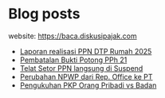 # Blog posts

website: https://baca.diskusipajak.com

<!-- BLOG-POST-LIST:START -->
- [Laporan realisasi PPN DTP Rumah 2025](https://baca.diskusipajak.com/laporan-realisasi-ppn-dtp-rumah-2025/)
- [Pembatalan Bukti Potong PPh 21](https://baca.diskusipajak.com/pembatalan-bukti-potong-pph-21/)
- [Telat Setor PPN langsung di Suspend](https://baca.diskusipajak.com/telat-setor-ppn-langsung-di-suspend/)
- [Perubahan NPWP dari Rep. Office ke PT](https://baca.diskusipajak.com/perubahan-npwp-dari-rep-office-ke-pt/)
- [Pengukuhan PKP Orang Pribadi vs Badan](https://baca.diskusipajak.com/pengukuhan-pkp-orang-pribadi-vs-badan/)
<!-- BLOG-POST-LIST:END -->

<!--
**kelaspajak/kelaspajak** is a ✨ _special_ ✨ repository because its `README.md` (this file) appears on your GitHub profile.

Here are some ideas to get you started:

- 🔭 I’m currently working on ...
- 🌱 I’m currently learning ...
- 👯 I’m looking to collaborate on ...
- 🤔 I’m looking for help with ...
- 💬 Ask me about ...
- 📫 How to reach me: ...
- 😄 Pronouns: ...
- ⚡ Fun fact: ...
-->
